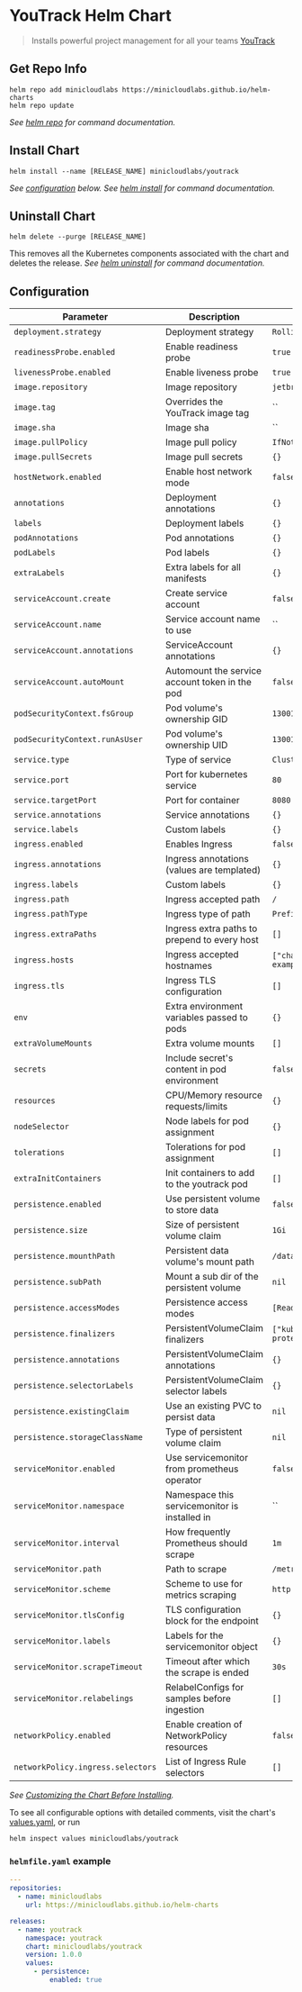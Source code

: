 # YouTrack Helm Chart

> Installs powerful project management for all your teams [YouTrack](https://www.jetbrains.com/youtrack)

## Get Repo Info

```console
helm repo add minicloudlabs https://minicloudlabs.github.io/helm-charts
helm repo update
```

_See [helm repo](https://helm.sh/docs/helm/helm_repo/) for command documentation._

## Install Chart

```console
helm install --name [RELEASE_NAME] minicloudlabs/youtrack
```

_See [configuration](#configuration) below._
_See [helm install](https://helm.sh/docs/helm/helm_install/) for command documentation._

## Uninstall Chart

```console
helm delete --purge [RELEASE_NAME]
```

This removes all the Kubernetes components associated with the chart and deletes the release.
_See [helm uninstall](https://helm.sh/docs/helm/helm_uninstall/) for command documentation._

## Configuration

| Parameter                                 | Description                                     | Default                             |
|-------------------------------------------|-------------------------------------------------|-------------------------------------|
| `deployment.strategy`                     | Deployment strategy                             | `RollingUpdate`                     |
| `readinessProbe.enabled`                  | Enable readiness probe                          | `true`                              |
| `livenessProbe.enabled`                   | Enable liveness probe                           | `true`                              |
| `image.repository`                        | Image repository                                | `jetbrains/youtrack`                |
| `image.tag`                               | Overrides the YouTrack image tag                | ``                                  |
| `image.sha`                               | Image sha                                       | ``                                  |
| `image.pullPolicy`                        | Image pull policy                               | `IfNotPresent`                      |
| `image.pullSecrets`                       | Image pull secrets                              | `{}`                                |
| `hostNetwork.enabled`                     | Enable host network mode                        | `false`                             |
| `annotations`                             | Deployment annotations                          | `{}`                                |
| `labels`                                  | Deployment labels                               | `{}`                                |
| `podAnnotations`                          | Pod annotations                                 | `{}`                                |
| `podLabels`                               | Pod labels                                      | `{}`                                |
| `extraLabels`                             | Extra labels for all manifests                  | `{}`                                |
| `serviceAccount.create`                   | Create service account                          | `false`                             |
| `serviceAccount.name`                     | Service account name to use                     | ``                                  |
| `serviceAccount.annotations`              | ServiceAccount annotations                      | `{}`                                |
| `serviceAccount.autoMount`                | Automount the service account token in the pod  | `false`                             |
| `podSecurityContext.fsGroup`              | Pod volume's ownership GID                      | `13001`                             |
| `podSecurityContext.runAsUser`            | Pod volume's ownership UID                      | `13001`                             |
| `service.type`                            | Type of service                                 | `ClusterIP`                         |
| `service.port`                            | Port for kubernetes service                     | `80`                                |
| `service.targetPort`                      | Port for container                              | `8080`                              |
| `service.annotations`                     | Service annotations                             | `{}`                                |
| `service.labels`                          | Custom labels                                   | `{}`                                |
| `ingress.enabled`                         | Enables Ingress                                 | `false`                             |
| `ingress.annotations`                     | Ingress annotations (values are templated)      | `{}`                                |
| `ingress.labels`                          | Custom labels                                   | `{}`                                |
| `ingress.path`                            | Ingress accepted path                           | `/`                                 |
| `ingress.pathType`                        | Ingress type of path                            | `Prefix`                            |
| `ingress.extraPaths`                      | Ingress extra paths to prepend to every host    | `[]`                                |
| `ingress.hosts`                           | Ingress accepted hostnames                      | `["chart-example.local"]`           |
| `ingress.tls`                             | Ingress TLS configuration                       | `[]`                                |
| `env`                                     | Extra environment variables passed to pods      | `{}`                                |
| `extraVolumeMounts`                       | Extra volume mounts                             | `[]`                                |
| `secrets`                                 | Include secret's content in pod environment     | `false`                             |
| `resources`                               | CPU/Memory resource requests/limits             | `{}`                                |
| `nodeSelector`                            | Node labels for pod assignment                  | `{}`                                |
| `tolerations`                             | Tolerations for pod assignment                  | `[]`                                |
| `extraInitContainers`                     | Init containers to add to the youtrack pod      | `[]`                                |
| `persistence.enabled`                     | Use persistent volume to store data             | `false`                             |
| `persistence.size`                        | Size of persistent volume claim                 | `1Gi`                               |
| `persistence.mounthPath`                  | Persistent data volume's mount path             | `/data`                             |
| `persistence.subPath`                     | Mount a sub dir of the persistent volume        | `nil`                               |
| `persistence.accessModes`                 | Persistence access modes                        | `[ReadWriteOnce]`                   |
| `persistence.finalizers`                  | PersistentVolumeClaim finalizers                | `["kubernetes.io/pvc-protection"]`  |
| `persistence.annotations`                 | PersistentVolumeClaim annotations               | `{}`                                |
| `persistence.selectorLabels`              | PersistentVolumeClaim selector labels           | `{}`                                |
| `persistence.existingClaim`               | Use an existing PVC to persist data             | `nil`                               |
| `persistence.storageClassName`            | Type of persistent volume claim                 | `nil`                               |
| `serviceMonitor.enabled`                  | Use servicemonitor from prometheus operator     | `false`                             |
| `serviceMonitor.namespace`                | Namespace this servicemonitor is installed in   | ``                                  |
| `serviceMonitor.interval`                 | How frequently Prometheus should scrape         | `1m`                                |
| `serviceMonitor.path`                     | Path to scrape                                  | `/metrics`                          |
| `serviceMonitor.scheme`                   | Scheme to use for metrics scraping              | `http`                              |
| `serviceMonitor.tlsConfig`                | TLS configuration block for the endpoint        | `{}`                                |
| `serviceMonitor.labels`                   | Labels for the servicemonitor object            | `{}`                                |
| `serviceMonitor.scrapeTimeout`            | Timeout after which the scrape is ended         | `30s`                               |
| `serviceMonitor.relabelings`              | RelabelConfigs for samples before ingestion     | `[]`                                |
| `networkPolicy.enabled`                   | Enable creation of NetworkPolicy resources      | `false`                             |
| `networkPolicy.ingress.selectors`         | List of Ingress Rule selectors                  | `[]`                                |

_See [Customizing the Chart Before Installing](https://helm.sh/docs/intro/using_helm/#customizing-the-chart-before-installing)._

To see all configurable options with detailed comments, visit the chart's [values.yaml](./youtrack/values.yaml), or run

```console
helm inspect values minicloudlabs/youtrack
```

### `helmfile.yaml` example

```yaml
---
repositories:
  - name: minicloudlabs
    url: https://minicloudlabs.github.io/helm-charts

releases:
  - name: youtrack
    namespace: youtrack
    chart: minicloudlabs/youtrack
    version: 1.0.0
    values:
      - persistence:
          enabled: true
```
